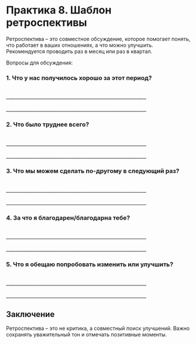 # Практика 8. Шаблон ретроспективы

Ретроспектива – это совместное обсуждение, которое помогает понять, что работает в ваших отношениях, а что можно улучшить. Рекомендуется проводить раз в месяц или раз в квартал.

Вопросы для обсуждения:

### 1. Что у нас получилось хорошо за этот период?

<br/>
____________________________________________________________
<br/><br/>
____________________________________________________________

### 2. Что было труднее всего?

<br/>
____________________________________________________________
<br/><br/>
____________________________________________________________

### 3. Что мы можем сделать по-другому в следующий раз?

<br/>
____________________________________________________________
<br/><br/>
____________________________________________________________

### 4. За что я благодарен/благодарна тебе?

<br/>
____________________________________________________________
<br/><br/>
____________________________________________________________

### 5. Что я обещаю попробовать изменить или улучшить?

<br/>
____________________________________________________________
<br/><br/>
____________________________________________________________

## Заключение

Ретроспектива – это не критика, а совместный поиск улучшений. Важно сохранять уважительный тон и отмечать позитивные моменты.

<div style="page-break-after: always;"></div>